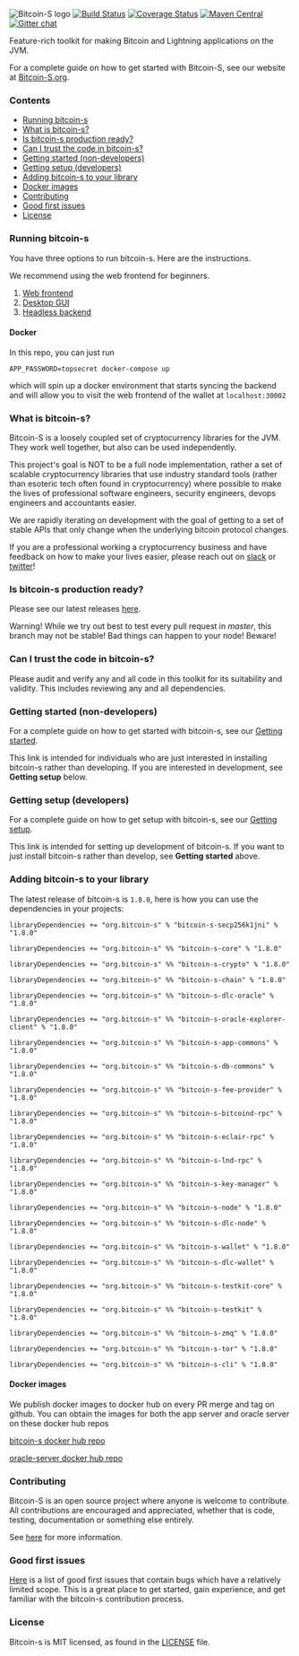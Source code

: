 ![Bitcoin-S logo](website/static/img/bitcoin-s-dark-logo.png)
[![Build Status](https://github.com/bitcoin-s/bitcoin-s/workflows/Release/badge.svg)](https://github.com/bitcoin-s/bitcoin-s/actions) [![Coverage Status](https://coveralls.io/repos/github/bitcoin-s/bitcoin-s/badge.svg?branch=master)](https://coveralls.io/github/bitcoin-s/bitcoin-s?branch=master) [![Maven Central](https://img.shields.io/badge/Maven%20Central-1.8.0-brightgreen.svg)](https://mvnrepository.com/artifact/org.bitcoin-s) [![Gitter chat](https://badges.gitter.im/gitterHQ/gitter.png)](https://gitter.im/bitcoin-s-core)

Feature-rich toolkit for making Bitcoin and Lightning applications on the JVM.

For a complete guide on how to get started with Bitcoin-S, see our website at [Bitcoin-S.org](https://bitcoin-s.org).

### Contents

- [Running bitcoin-s](#running-bitcoin-s)
- [What is bitcoin-s?](#what-is-bitcoin-s-)
- [Is bitcoin-s production ready?](#is-bitcoin-s-production-ready-)
- [Can I trust the code in bitcoin-s?](#can-i-trust-the-code-in-bitcoin-s-)
- [Getting started (non-developers)](#getting-started--non-developers-)
- [Getting setup (developers)](#getting-setup--developers-)
- [Adding bitcoin-s to your library](#adding-bitcoin-s-to-your-library)
- [Docker images](#docker-images)
- [Contributing](#contributing)
- [Good first issues](#good-first-issues)
- [License](#license)

### Running bitcoin-s

You have three options to run bitcoin-s. Here are the instructions.

We recommend using the web frontend for beginners.

1. [Web frontend](https://github.com/bitcoin-s/bitcoin-s-ts/tree/master/wallet-server-ui#walletserverui)
2. [Desktop GUI](https://bitcoin-s.org/docs/applications/gui#running-the-gui)
3. [Headless backend](https://bitcoin-s.org/docs/applications/server#app-server)

#### Docker

In this repo, you can just run

```
APP_PASSWORD=topsecret docker-compose up
```

which will spin up a docker environment that starts syncing the backend and will allow you to visit
the web frontend of the wallet at `localhost:30002`

### What is bitcoin-s?

Bitcoin-S is a loosely coupled set of cryptocurrency libraries for the JVM. They work well together, but also can be used independently. 

This project's goal is NOT to be a full node implementation, rather a set of scalable cryptocurrency libraries that use industry standard tools (rather than esoteric tech often found in cryptocurrency) where possible to make the lives of professional software engineers, security engineers, devops engineers and accountants easier. 

We are rapidly iterating on development with the goal of getting to a set of stable APIs that only change when the underlying bitcoin protocol changes.

If you are a professional working a cryptocurrency business and have feedback on how to make your lives easier, please reach 
out on [slack](https://suredbits.slack.com/ssb/redirect) or [twitter](https://twitter.com/Chris_Stewart_5/)!


### Is bitcoin-s production ready?

Please see our latest releases [here](https://github.com/bitcoin-s/bitcoin-s/actions/workflows/release.yml).

Warning! While we try out best to test every pull request in *master*, this branch may not be stable! Bad things can happen to your node! Beware! 

### Can I trust the code in bitcoin-s?

Please audit and verify any and all code in this toolkit for its suitability and validity. This includes reviewing any and all dependencies.

### Getting started (non-developers)

For a complete guide on how to get started with bitcoin-s, see our [Getting started](https://bitcoin-s.org/docs/getting-started).

This link is intended for individuals who are just interested in installing bitcoin-s rather than developing. If you are interested in development, see **Getting setup** below.

### Getting setup (developers)

For a complete guide on how to get setup with bitcoin-s, see our [Getting setup](https://bitcoin-s.org/docs/getting-setup).

This link is intended for setting up development of bitcoin-s. If you want to just install bitcoin-s rather than develop, see **Getting started** above.

### Adding bitcoin-s to your library

The latest release of bitcoin-s is `1.8.0`, here is how you can use the dependencies in your projects:

```
libraryDependencies += "org.bitcoin-s" % "bitcoin-s-secp256k1jni" % "1.8.0"

libraryDependencies += "org.bitcoin-s" %% "bitcoin-s-core" % "1.8.0"

libraryDependencies += "org.bitcoin-s" %% "bitcoin-s-crypto" % "1.8.0"

libraryDependencies += "org.bitcoin-s" %% "bitcoin-s-chain" % "1.8.0"

libraryDependencies += "org.bitcoin-s" %% "bitcoin-s-dlc-oracle" % "1.8.0"

libraryDependencies += "org.bitcoin-s" %% "bitcoin-s-oracle-explorer-client" % "1.8.0"

libraryDependencies += "org.bitcoin-s" %% "bitcoin-s-app-commons" % "1.8.0"

libraryDependencies += "org.bitcoin-s" %% "bitcoin-s-db-commons" % "1.8.0"

libraryDependencies += "org.bitcoin-s" %% "bitcoin-s-fee-provider" % "1.8.0"

libraryDependencies += "org.bitcoin-s" %% "bitcoin-s-bitcoind-rpc" % "1.8.0"

libraryDependencies += "org.bitcoin-s" %% "bitcoin-s-eclair-rpc" % "1.8.0"

libraryDependencies += "org.bitcoin-s" %% "bitcoin-s-lnd-rpc" % "1.8.0"

libraryDependencies += "org.bitcoin-s" %% "bitcoin-s-key-manager" % "1.8.0"

libraryDependencies += "org.bitcoin-s" %% "bitcoin-s-node" % "1.8.0"

libraryDependencies += "org.bitcoin-s" %% "bitcoin-s-dlc-node" % "1.8.0"

libraryDependencies += "org.bitcoin-s" %% "bitcoin-s-wallet" % "1.8.0"

libraryDependencies += "org.bitcoin-s" %% "bitcoin-s-dlc-wallet" % "1.8.0"

libraryDependencies += "org.bitcoin-s" %% "bitcoin-s-testkit-core" % "1.8.0"

libraryDependencies += "org.bitcoin-s" %% "bitcoin-s-testkit" % "1.8.0"

libraryDependencies += "org.bitcoin-s" %% "bitcoin-s-zmq" % "1.8.0"

libraryDependencies += "org.bitcoin-s" %% "bitcoin-s-tor" % "1.8.0"

libraryDependencies += "org.bitcoin-s" %% "bitcoin-s-cli" % "1.8.0"

```

#### Docker images

We publish docker images to docker hub on every PR merge and tag on github.
You can obtain the images for both the app server and oracle server on these
docker hub repos

[bitcoin-s docker hub repo](https://hub.docker.com/r/bitcoinscala/bitcoin-s-server/tags?page=1&ordering=last_updated)

[oracle-server docker hub repo](https://hub.docker.com/r/bitcoinscala/bitcoin-s-oracle-server/tags?page=1&ordering=last_updated)

### Contributing

Bitcoin-S is an open source project where anyone is welcome to contribute. All contributions are encouraged and appreciated, whether that is code, testing, documentation or something else entirely.

See [here](https://bitcoin-s.org/docs/contributing) for more information.

### Good first issues

[Here](https://github.com/bitcoin-s/bitcoin-s/issues?q=is%3Aopen+is%3Aissue+label%3A%22good+first+issue%22) is a list of good first issues that contain bugs which have a relatively limited scope. This is a great place to get started, gain experience, and get familiar with the bitcoin-s contribution process.

### License

Bitcoin-s is MIT licensed, as found in the [LICENSE](LICENSE) file.